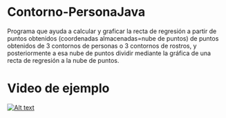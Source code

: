 # Contorno-PersonaJava
Programa que ayuda a calcular y graficar la recta de regresión a partir de puntos obtenidos 
(coordenadas almacenadas=nube de puntos) de puntos obtenidos de 3 contornos de personas o 3 contornos de rostros, 
y posteriormente a esa nube de puntos dividir mediante la gráfica de una recta de regresión a la nube de puntos.

# Video de ejemplo

[![Alt text](https://img.youtube.com/vi/_mII0lYDXwU/0.jpg)](https://www.youtube.com/watch?v=_mII0lYDXwU&ab_channel=BryanAlfonsoCruzJuan)


